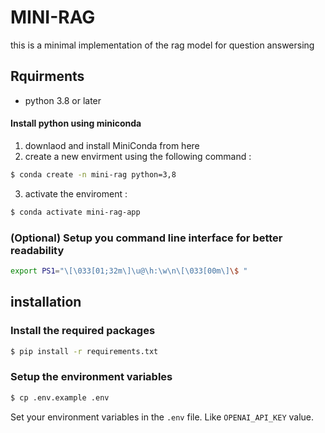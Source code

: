 # MINI-RAG
this is a minimal implementation of the rag model for question answersing

## Rquirments

- python 3.8 or later

#### Install python using miniconda

1. downlaod and install MiniConda from here
2. create a new envirment using the following command :

```bash
$ conda create -n mini-rag python=3,8
```

3. activate the enviroment :

```bash
$ conda activate mini-rag-app
```

### (Optional) Setup you command line interface for better readability

``` bash
export PS1="\[\033[01;32m\]\u@\h:\w\n\[\033[00m\]\$ "
```
## installation 


### Install the required packages

```bash
$ pip install -r requirements.txt
```

### Setup the environment variables

```bash
$ cp .env.example .env
```

Set your environment variables in the `.env` file. Like `OPENAI_API_KEY` value.